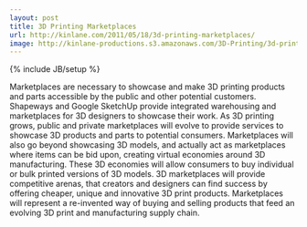 ```yaml
---
layout: post
title: 3D Printing Marketplaces
url: http://kinlane.com/2011/05/18/3d-printing-marketplaces/
image: http://kinlane-productions.s3.amazonaws.com/3D-Printing/3d-printing-marketplace.jpg
---
```

{% include JB/setup %}
<p>
     Marketplaces are necessary to showcase and make 3D printing products and parts accessible by the public and other potential customers. Shapeways and Google SketchUp provide integrated warehousing and marketplaces for 3D designers to showcase their work. As 3D printing grows, public and private marketplaces will evolve to provide services to showcase 3D products and parts to potential consumers. Marketplaces will also go beyond showcasing 3D models, and actually act as marketplaces where items can be bid upon, creating virtual economies around 3D manufacturing. These 3D economies will allow consumers to buy individual or bulk printed versions of 3D models. 3D marketplaces will provide competitive arenas, that creators and designers can find success by offering cheaper, unique and innovative 3D print products. Marketplaces will represent a re-invented way of buying and selling products that feed an evolving 3D print and manufacturing supply chain.
</p>